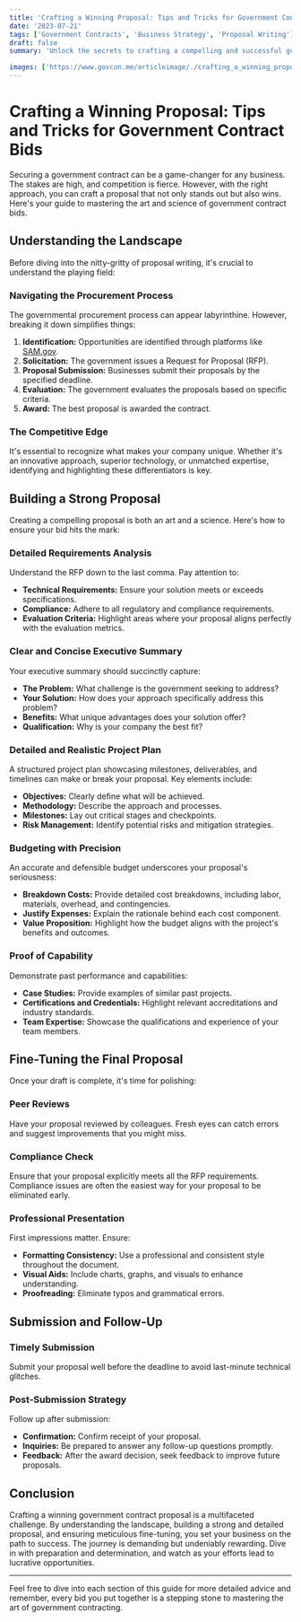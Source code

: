 ```yaml
---
title: 'Crafting a Winning Proposal: Tips and Tricks for Government Contract Bids'
date: '2023-07-21'
tags: ['Government Contracts', 'Business Strategy', 'Proposal Writing']
draft: false
summary: 'Unlock the secrets to crafting a compelling and successful government contract bid with our expert tips and tricks. Dive deep into the technical intricacies and learn how to stand out from the competition.'

images: ['https://www.govcon.me/articleimage/./crafting_a_winning_proposal_tips_and_tricks_for_government_contract_bids.webp']
---
```


# Crafting a Winning Proposal: Tips and Tricks for Government Contract Bids

Securing a government contract can be a game-changer for any business. The stakes are high, and competition is fierce. However, with the right approach, you can craft a proposal that not only stands out but also wins. Here's your guide to mastering the art and science of government contract bids.

## Understanding the Landscape

Before diving into the nitty-gritty of proposal writing, it's crucial to understand the playing field:

### Navigating the Procurement Process

The governmental procurement process can appear labyrinthine. However, breaking it down simplifies things:
1. **Identification:** Opportunities are identified through platforms like [SAM.gov](https://www.sam.gov/).
2. **Solicitation:** The government issues a Request for Proposal (RFP).
3. **Proposal Submission:** Businesses submit their proposals by the specified deadline.
4. **Evaluation:** The government evaluates the proposals based on specific criteria.
5. **Award:** The best proposal is awarded the contract.

### The Competitive Edge

It's essential to recognize what makes your company unique. Whether it's an innovative approach, superior technology, or unmatched expertise, identifying and highlighting these differentiators is key.

## Building a Strong Proposal

Creating a compelling proposal is both an art and a science. Here's how to ensure your bid hits the mark:

### Detailed Requirements Analysis

Understand the RFP down to the last comma. Pay attention to:
- **Technical Requirements:** Ensure your solution meets or exceeds specifications.
- **Compliance:** Adhere to all regulatory and compliance requirements.
- **Evaluation Criteria:** Highlight areas where your proposal aligns perfectly with the evaluation metrics.

### Clear and Concise Executive Summary

Your executive summary should succinctly capture:
- **The Problem:** What challenge is the government seeking to address?
- **Your Solution:** How does your approach specifically address this problem?
- **Benefits:** What unique advantages does your solution offer?
- **Qualification:** Why is your company the best fit?

### Detailed and Realistic Project Plan

A structured project plan showcasing milestones, deliverables, and timelines can make or break your proposal. Key elements include:
- **Objectives:** Clearly define what will be achieved.
- **Methodology:** Describe the approach and processes.
- **Milestones:** Lay out critical stages and checkpoints.
- **Risk Management:** Identify potential risks and mitigation strategies.

### Budgeting with Precision

An accurate and defensible budget underscores your proposal's seriousness:
- **Breakdown Costs:** Provide detailed cost breakdowns, including labor, materials, overhead, and contingencies.
- **Justify Expenses:** Explain the rationale behind each cost component.
- **Value Proposition:** Highlight how the budget aligns with the project's benefits and outcomes.

### Proof of Capability

Demonstrate past performance and capabilities:
- **Case Studies:** Provide examples of similar past projects.
- **Certifications and Credentials:** Highlight relevant accreditations and industry standards.
- **Team Expertise:** Showcase the qualifications and experience of your team members.

## Fine-Tuning the Final Proposal

Once your draft is complete, it's time for polishing:

### Peer Reviews

Have your proposal reviewed by colleagues. Fresh eyes can catch errors and suggest improvements that you might miss.

### Compliance Check

Ensure that your proposal explicitly meets all the RFP requirements. Compliance issues are often the easiest way for your proposal to be eliminated early.

### Professional Presentation

First impressions matter. Ensure:
- **Formatting Consistency:** Use a professional and consistent style throughout the document.
- **Visual Aids:** Include charts, graphs, and visuals to enhance understanding.
- **Proofreading:** Eliminate typos and grammatical errors.

## Submission and Follow-Up

### Timely Submission

Submit your proposal well before the deadline to avoid last-minute technical glitches.

### Post-Submission Strategy

Follow up after submission:
- **Confirmation:** Confirm receipt of your proposal.
- **Inquiries:** Be prepared to answer any follow-up questions promptly.
- **Feedback:** After the award decision, seek feedback to improve future proposals.

## Conclusion

Crafting a winning government contract proposal is a multifaceted challenge. By understanding the landscape, building a strong and detailed proposal, and ensuring meticulous fine-tuning, you set your business on the path to success. The journey is demanding but undeniably rewarding. Dive in with preparation and determination, and watch as your efforts lead to lucrative opportunities.

---

Feel free to dive into each section of this guide for more detailed advice and remember, every bid you put together is a stepping stone to mastering the art of government contracting.